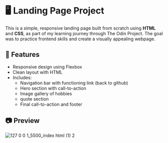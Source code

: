 # 🖥️ Landing Page Project

This is a simple, responsive landing page built from scratch using **HTML** and **CSS**, as part of my learning journey through The Odin Project. The goal was to practice frontend skills and create a visually appealing webpage.

## 🌟 Features
- Responsive design using Flexbox
- Clean layout with HTML
- Includes:
  - Navigation bar with functioning link (back to github)
  - Hero section with call-to-action
  - Image gallery of hobbies
  - quote section
  - Final call-to-action and footer

## 📷 Preview
![127 0 0 1_5500_index html (1) 2](https://github.com/user-attachments/assets/996387b5-c8b1-4823-b205-b48948bf97cc)


